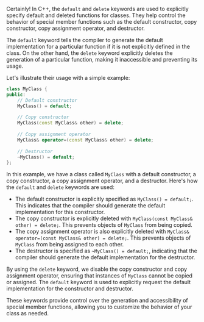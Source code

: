 Certainly! In C++, the `default` and `delete` 
keywords are used to explicitly specify 
default and deleted functions for classes. 
They help control the behavior of special member 
functions such as the default constructor, 
copy constructor, copy assignment operator, 
and destructor.

The `default` keyword tells the compiler 
to generate the default implementation 
for a particular function if it is not 
explicitly defined in the class. 
On the other hand, the `delete` keyword 
explicitly deletes the generation 
of a particular function, making it 
inaccessible and preventing its usage.

Let's illustrate their usage with a simple example:

```cpp
class MyClass {
public:
    // Default constructor
    MyClass() = default;
    
    // Copy constructor
    MyClass(const MyClass& other) = delete;
    
    // Copy assignment operator
    MyClass& operator=(const MyClass& other) = delete;
    
    // Destructor
    ~MyClass() = default;
};
```

In this example, we have a class called 
`MyClass` with a default constructor, 
a copy constructor, a copy assignment operator, 
and a destructor. Here's how the `default` and `delete` 
keywords are used:

- The default constructor is explicitly specified as 
`MyClass() = default;`. 
This indicates that the compiler should generate 
the default implementation for this constructor.
- The copy constructor is explicitly deleted with 
`MyClass(const MyClass& other) = delete;`. 
This prevents objects of `MyClass` from being copied.
- The copy assignment operator is also explicitly 
deleted with `MyClass& operator=(const MyClass& other) = delete;`. 
This prevents objects of `MyClass` 
from being assigned to each other.
- The destructor is specified as `~MyClass() = default;`, 
indicating that the compiler should generate 
the default implementation for the destructor.

By using the `delete` keyword, 
we disable the copy constructor and copy assignment operator, 
ensuring that instances of `MyClass` cannot be copied or assigned. 
The `default` keyword is used to explicitly request the default implementation for the constructor and destructor.

These keywords provide control over the generation and accessibility of special member functions, allowing you to customize the behavior of your class as needed.